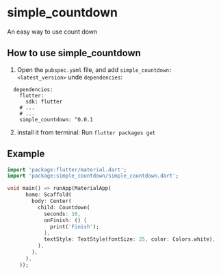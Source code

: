 # simple_countdown

An easy way to use count down

## How to use simple_countdown

1. Open the `pubspec.yaml` file, and add `simple_countdown: <latest_version>` unde `dependencies`:
```
  dependencies:
    flutter:
      sdk: flutter
    # ...
    # ...
    simple_countdown: ^0.0.1
```

2. install it from terminal: Run `flutter packages get`

## Example

``` dart
import 'package:flutter/material.dart';
import 'package:simple_countdown/simple_countdown.dart';

void main() => runApp(MaterialApp(
      home: Scaffold(
        body: Center(
          child: Countdown(
            seconds: 10,
            onFinish: () {
              print('Finish');
            },
            textStyle: TextStyle(fontSize: 25, color: Colors.white),
          ),
        ),
      ),
    ));

```
